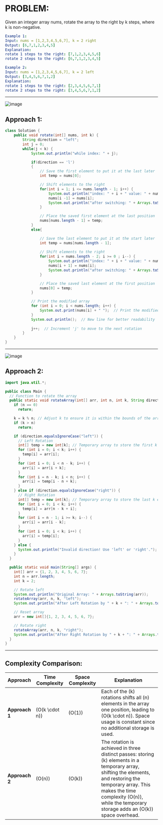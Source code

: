 # PROBLEM:
Given an integer array nums, rotate the array to the right by k steps, where k is non-negative.

```yaml
Example 1:
Input: nums = [1,2,3,4,5,6,7], k = 2 right
Output: [6,7,1,2,3,4,5]
Explanation:
rotate 1 steps to the right: [7,1,2,3,4,5,6]
rotate 2 steps to the right: [6,7,1,2,3,4,5]

Example 2:
Input: nums = [1,2,3,4,5,6,7], k = 2 left
Output: [3,4,5,6,7,1,2]
Explanation:
rotate 1 steps to the right: [2,3,4,5,6,7,1]
rotate 2 steps to the right: [3,4,5,6,7,1,2]
```

---
![image](https://github.com/user-attachments/assets/b127956a-2d2e-4e4a-897c-968e3162ce57)

## Approach 1:
```java
class Solution {
    public void rotate(int[] nums, int k) {
        String direction = "left";
        int j = 0;
        while(j < k) {  
            System.out.println("while index: " + j);

            if(direction == 'l')
            {
                // Save the first element to put it at the last later
                int temp = nums[0];

                // Shift elements to the right
                for(int i = 1; i <= nums.length - 1; i++) {  
                    System.out.println("index: " + i + " value: " + nums[i]);
                    nums[i -1] = nums[i];
                    System.out.println("after switching: " + Arrays.toString(nums));
                }

                // Place the saved first element at the last position
                nums[nums.length - 1] = temp;
            }
            else{

                // Save the last element to put it at the start later
                int temp = nums[nums.length - 1];
            
                // Shift elements to the right
                for(int i = nums.length - 2; i >= 0 ; i--) {  
                    System.out.println("index: " + i + " value: " + nums[i]);
                    nums[i + 1] = nums[i];
                    System.out.println("after switching: " + Arrays.toString(nums));
                }

                // Place the saved last element at the first position
                nums[0] = temp;
            }

            // Print the modified array
            for (int i = 0; i < nums.length; i++) {
                System.out.print(nums[i] + " ");  // Print the modified nums array
            }
            System.out.println();  // New line for better readability
            
            j++;  // Increment 'j' to move to the next rotation
        }
    }
}
```

---
![image](https://github.com/user-attachments/assets/eea552dc-d3fa-44c8-99d6-c036c1aee8e0)

## Approach 2:
```java
import java.util.*;

public class Main {
  // Function to rotate the array
  public static void rotateArray(int[] arr, int n, int k, String direction) {
    if (n == 0)
      return;

    k = k % n; // Adjust k to ensure it is within the bounds of the array length
    if (k > n)
      return;

    if (direction.equalsIgnoreCase("left")) {
      // Left Rotation
      int[] temp = new int[k]; // Temporary array to store the first k elements
      for (int i = 0; i < k; i++) {
        temp[i] = arr[i];
      }
      for (int i = 0; i < n - k; i++) {
        arr[i] = arr[i + k];
      }
      for (int i = n - k; i < n; i++) {
        arr[i] = temp[i - n + k];
      }
    } else if (direction.equalsIgnoreCase("right")) {
      // Right Rotation
      int[] temp = new int[k]; // Temporary array to store the last k elements
      for (int i = 0; i < k; i++) {
        temp[i] = arr[n - k + i];
      }
      for (int i = n - 1; i >= k; i--) {
        arr[i] = arr[i - k];
      }
      for (int i = 0; i < k; i++) {
        arr[i] = temp[i];
      }
    } else {
      System.out.println("Invalid direction! Use 'left' or 'right'.");
    }
  }

  public static void main(String[] args) {
    int[] arr = {1, 2, 3, 4, 5, 6, 7};
    int n = arr.length;
    int k = 2;

    // Rotate left
    System.out.println("Original Array: " + Arrays.toString(arr));
    rotateArray(arr, n, k, "left");
    System.out.println("After Left Rotation by " + k + ": " + Arrays.toString(arr));

    // Reset array
    arr = new int[]{1, 2, 3, 4, 5, 6, 7};

    // Rotate right
    rotateArray(arr, n, k, "right");
    System.out.println("After Right Rotation by " + k + ": " + Arrays.toString(arr));
  }
}
```

---

## Complexity Comparison:

| **Approach**      | **Time Complexity**                            | **Space Complexity**       | **Explanation**                                                                                                                                                  |
|--------------------|------------------------------------------------|-----------------------------|------------------------------------------------------------------------------------------------------------------------------------------------------------------|
| **Approach 1**    | \(O(k \cdot n)\)                               | \(O(1)\)                   | Each of the \(k\) rotations shifts all \(n\) elements in the array one position, leading to \(O(k \cdot n)\). Space usage is constant since no additional storage is used. |
| **Approach 2**    | \(O(n)\)                                       | \(O(k)\)                   | The rotation is achieved in three distinct passes: storing \(k\) elements in a temporary array, shifting the elements, and restoring the temporary array. This makes the time complexity \(O(n)\), while the temporary storage adds an \(O(k)\) space overhead. |
    

